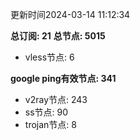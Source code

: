 更新时间2024-03-14 11:12:34

**总订阅: 21**
**总节点: 5015**
- vless节点: 6

**google ping有效节点: 341**
- v2ray节点: 243
- ss节点: 90
- trojan节点: 8

